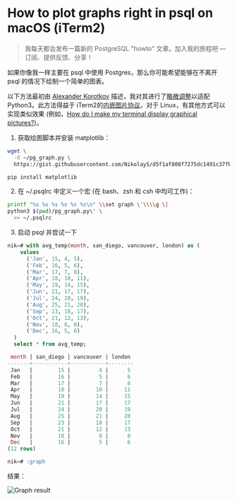 # How to plot graphs right in psql on macOS (iTerm2)

>我每天都会发布一篇新的 PostgreSQL "howto" 文章。加入我的旅程吧 — 订阅、提供反馈、分享！

如果你像我一样主要在 psql 中使用 Postgres，那么你可能希望能够在不离开 psql 的情况下绘制一个简单的图表。

以下方法最初由 [Alexander Korotkov](https://akorotkov.github.io/blog/2016/06/09/psql-graph/) 描述，我对其进行了[略微调整](https://gist.github.com/NikolayS/d5f1af808f7275dc1491c37fb1e2dd11)以适配Python3。此方法得益于 iTerm2的[内嵌图片协议](https://iterm2.com/documentation-images.html)。对于 Linux，有其他方式可以实现类似效果 (例如，[How do I make my terminal display graphical pictures?](https://askubuntu.com/questions/97542/how-do-i-make-my-terminal-display-graphical-pictures))。

1. 获取绘图脚本并安装 matplotlib：

```bash
wget \
  -O ~/pg_graph.py \
  https://gist.githubusercontent.com/NikolayS/d5f1af808f7275dc1491c37fb1e2dd11/raw/4f19a23222a6f7cf66eead3cae9617dd39bf07a5/pg_graph

pip install matplotlib
```

2. 在 ~/.psqlrc 中定义一个宏 (在 bash、zsh 和 csh 中均可工作)：

```bash
printf "%s %s %s %s %s %s\n" \\set graph \'\\\\g \|
python3 $(pwd)/pg_graph.py\' \
  >> ~/.psqlrc
```

3. 启动 psql 并尝试一下

```sql
nik=# with avg_temp(month, san_diego, vancouver, london) as (
    values
      ('Jan', 15, 4, 5),
      ('Feb', 16, 5, 6),
      ('Mar', 17, 7, 8),
      ('Apr', 18, 10, 11),
      ('May', 19, 14, 15),
      ('Jun', 21, 17, 17),
      ('Jul', 24, 20, 19),
      ('Aug', 25, 21, 20),
      ('Sep', 23, 18, 17),
      ('Oct', 21, 12, 13),
      ('Nov', 18, 8, 8),
      ('Dec', 16, 5, 6)
  )
  select * from avg_temp;

 month | san_diego | vancouver | london
-------+-----------+-----------+--------
 Jan   |        15 |         4 |      5
 Feb   |        16 |         5 |      6
 Mar   |        17 |         7 |      8
 Apr   |        18 |        10 |     11
 May   |        19 |        14 |     15
 Jun   |        21 |        17 |     17
 Jul   |        24 |        20 |     19
 Aug   |        25 |        21 |     20
 Sep   |        23 |        18 |     17
 Oct   |        21 |        12 |     13
 Nov   |        18 |         8 |      8
 Dec   |        16 |         5 |      6
(12 rows)

nik=# :graph
```

结果：

![Graph result](https://gitlab.com/postgres-ai/postgresql-consulting/postgres-howtos/-/raw/main/files/0081_01.png)